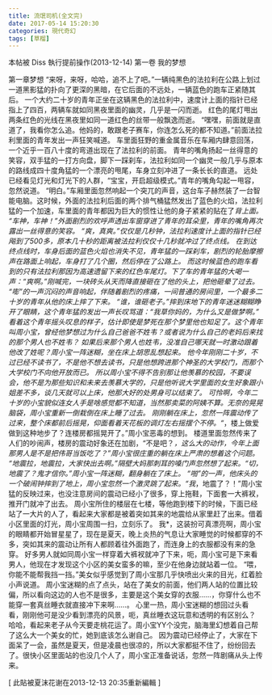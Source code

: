 ```yaml
---
title: 流氓司机(全文完)
date: 2017-05-14 15:20:30
categories: 現代奇幻
tags: [草榴]
---
```

本帖被 Diss 執行提前操作(2013-12-14)
第一卷 我的梦想


第一章梦想
“来呀，来呀，哈哈，追不上了吧。”一辆纯黑色的法拉利在公路上划过一道黑影猛的扑向了更深的黑暗，在它后面的不远处，一辆蓝色的跑车正紧随其后。
一个大约二十岁的青年正坐在这辆黑色的法拉利中，速度计上面的指针已经指上了四百，两辆车就如同黑夜里面的幽灵，几乎是一闪而逝。
红色的尾灯甩出两条红色的光线在黑夜里如同一道红色的丝带一般飘逸而逝。
“嘿嘿，前面就是直道了，我看你怎么追。他妈的，敢跟老子赛车，你连怎么死的都不知道。”前面法拉利里面的青年发出一声狂笑喊道。
车里面狂野的重金属音乐在车厢内肆意回荡，一个近乎一百八十度的弯道出现在了法拉利的前面。
青年的嘴角扬起一丝得意的笑容，双手猛的一打方向盘，脚下一踩刹车，法拉利如同一个幽灵一般几乎与原本的路线成四十度角猛的一个漂亮的甩尾，车身立刻冲进了一条长长的直道。
远处已经看见灯光和灯光下的人群，“宝宝，开启超级模式。”青年的嘴角勾起一甩容，忽然说道。
“明白。”车厢里面忽然响起一个突兀的声音，这台车子赫然装了一台智能电脑。这时候，外面的法拉利后面的两个排气桶猛然发出了蓝色的火焰，法拉利猛的一个加速，车里面的青年都因为巨大的惯性让他的身子紧紧的贴在了*背上面。
“车神，车神！”外面剧烈的欢呼声透出车窗穿进了青年的耳朵里，青年的嘴角再次露出一丝得意的笑容。
“爽，真爽。”仅仅是几秒钟，法拉利速度计上面的指针已经飚到了500多，原本几十秒的距离被法拉利仅仅十几秒就冲过了终点线。
在到达终点线时，车身后面的蓝色火焰也消失不见，青年猛的一踩刹车，剧烈的轮胎摩擦声在路面上响起，车身打了几个圈，然后停在了公路上。
而这时候蓝色的跑车看到的只有法拉利那因为高速遗留下来的红色车尾灯。下了车的青年猛的大喝一声：“爽啊。”刚喊完，一块砖头从天而降直接砸在了他的头上，把他砸晕了过去。
“嘭”的一声沉闷的声音响起，伴随着剧烈的疼痛，一间普通的房间里，一个最多二十岁的青年从他的床上摔了下来。
“谁，谁砸老子。”摔到床地下的青年迷迷糊糊睁开了眼睛，这个青年猛的发出一声长叹骂道：“我草你妈的，为什么又是做梦啊。”
看着这个青年摇头叹息的样子，估计即使是梦死在那个梦里他也知足了。这个青年叫周小宝，曾经他梦想过为什么自己爸爸不姓韦？或者说为什么自己的老妈后来找的那个男人也不姓韦？
如果后来那个男人也姓韦，没准自己哪天就一时激动跟着他改了姓呢？周小宝一阵迷糊，坐在床上胡思乱想起来。
他今年刚刚二十岁，不过已经不读书了，不是他不想去读书，只是他想跨进那个神圣的大学校门，而那个大学校门不向他开放而已。
所以周小宝不得不告别那让他羡慕的校园，不要误会，他不是为那些知识和未来去羡慕大学的，只是他听说大学里面的女生好象跟小姐差不多，谈几天就可以上床，他那大好的处男身可以结束了。
可怜啊，今年二十岁的小宝貌似连女人手是啥感觉都不知道，当然那卖菜的阿姨不算。无奈的晃晃脑袋，周小宝重新一倒栽倒在床上睡了过去。
刚刚躺在床上，忽然一阵震动传了过来，整个床都前后摇晃，仰面看着天花板的调灯左右摇摆个不停。“*，楼上做爱做到这种地步了？连楼房都摇晃开了。”周小宝恶毒的想到。
楼道里面忽然传来了人们的吵闹声，楼房的震动好象还在加剧，“不是吧？*，这么大的动作，今年上面那男人是不是把伟哥当饭吃了？”周小宝很庄重的躺在床上严肃的想着这个问题。
“地震拉，地震拉，大家快出去啊。”隔壁大妈那刺耳的嗓门声忽然想了起来。“切，地震了？鬼才信你。”周小宝一阵迷糊，翻身躺在了床上。
“啪”的一声，他床头的一个破闹钟摔到了地上，周小宝忽然一个激灵跳了起来。“我*，地震了？！”周小宝猛的反映过来，也没注意房间的震动已经小了很多，穿上拖鞋，下面套一大裤衩，推开门就冲了出去。
周小宝所住的楼层在七楼，等他跑到楼下的时候，下面已经站了一大片的人了，看起来大家都是被着突如其来的地震给从家里赶了出来。借着小区里面的灯光，周小宝周围一扫，立刻乐了。
我*，这装扮可真漂亮啊，周小宝的眼睛都开始冒星星了，现在是夏天，晚上炎热的气息让大家睡觉的时候都穿的不多，突如其来的震动让所有人都顾着往外面跑了，而连身上的衣服都没有来的急穿。
好多男人就如同周小宝一样穿着大裤衩就冲了下来，呃，周小宝可是下来看男人，他现在才发现这个小区的美女蛮多的嘛，至少在他身边就站着一位。
“喂，你能不能帮我挡一挡。”美女似乎感觉到了周小宝那几乎快喷出火来的目光，红着脸小声说道。
周小宝迷糊的点了点头，站在了美女的前面，他们两人站的位置比较偏，所以看向这边的人也不是很多，主要是这个美女穿的衣服……，你穿什么也不能穿一套真丝睡衣就直接冲下来啊……。
心里一热，周小宝迷糊的想回过头看看，刚刚他可是没少看到漂亮的风景，呃，真丝睡衣这玩意和透明的有区别么？
哈哈，看起来老子从今天要走桃花运了。周小宝YY个没完，脑海里幻想着自己帮了这么大一个美女的忙，她到底该怎么谢自己。
因为震动已经停止了，大家在下面呆了一会，虽然是夏天，但是凌晨也很凉的，所以大家都挺不住了，纷纷回去了。很快小区里面站的也没几个人了，周小宝正准备说话，忽然一阵剧痛从头上传来。



[ 此貼被夏沫花谢在2013-12-13 20:35重新編輯 ]